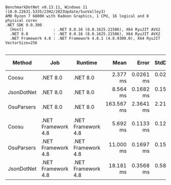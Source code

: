```

BenchmarkDotNet v0.13.11, Windows 11 (10.0.22631.5335/23H2/2023Update/SunValley3)
AMD Ryzen 7 6800H with Radeon Graphics, 1 CPU, 16 logical and 8 physical cores
.NET SDK 9.0.300
  [Host]             : .NET 8.0.16 (8.0.1625.21506), X64 RyuJIT AVX2
  .NET 8.0           : .NET 8.0.16 (8.0.1625.21506), X64 RyuJIT AVX2
  .NET Framework 4.8 : .NET Framework 4.8.1 (4.8.9300.0), X64 RyuJIT VectorSize=256


```
| Method     | Job                | Runtime            | Mean       | Error     | StdDev    | Ratio | RatioSD | Gen0      | Gen1     | Allocated   | Alloc Ratio |
|----------- |------------------- |------------------- |-----------:|----------:|----------:|------:|--------:|----------:|---------:|------------:|------------:|
| Coosu      | .NET 8.0           | .NET 8.0           |   2.377 ms | 0.0261 ms | 0.0218 ms |  1.00 |    0.00 |   70.3125 |        - |   579.64 KB |        1.00 |
| JsonDotNet | .NET 8.0           | .NET 8.0           |   8.564 ms | 0.1682 ms | 0.1573 ms |  3.61 |    0.08 |  312.5000 |        - |  2598.81 KB |        4.48 |
| OsuParsers | .NET 8.0           | .NET 8.0           | 163.567 ms | 2.3641 ms | 2.2114 ms | 68.79 |    0.96 | 1333.3333 | 333.3333 | 13210.64 KB |       22.79 |
|            |                    |                    |            |           |           |       |         |           |          |             |             |
| Coosu      | .NET Framework 4.8 | .NET Framework 4.8 |   5.692 ms | 0.1133 ms | 0.1212 ms |  1.00 |    0.00 |  195.3125 |        - |  1225.48 KB |        1.00 |
| OsuParsers | .NET Framework 4.8 | .NET Framework 4.8 |  11.000 ms | 0.1697 ms | 0.1588 ms |  1.93 |    0.05 | 2515.6250 | 734.3750 | 15497.97 KB |       12.65 |
| JsonDotNet | .NET Framework 4.8 | .NET Framework 4.8 |  18.181 ms | 0.3568 ms | 0.5862 ms |  3.17 |    0.13 |  437.5000 |        - |  2751.28 KB |        2.25 |
